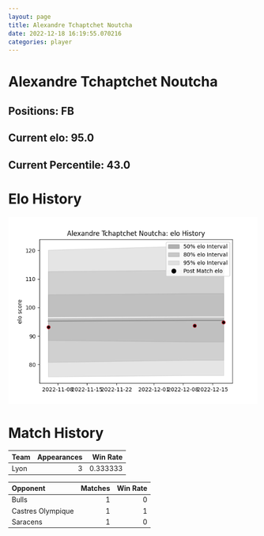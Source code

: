 ```yaml
---  
layout: page  
title: Alexandre Tchaptchet Noutcha  
date: 2022-12-18 16:19:55.070216  
categories: player  
---
```

# Alexandre Tchaptchet Noutcha

## Positions: FB

## Current elo: 95.0

## Current Percentile: 43.0

# Elo History


![elo history](history_AlexandreTchaptchetNoutcha.png)
# Match History


| Team   |   Appearances |   Win Rate |
|:-------|--------------:|-----------:|
| Lyon   |             3 |   0.333333 |

| Opponent          |   Matches |   Win Rate |
|:------------------|----------:|-----------:|
| Bulls             |         1 |          0 |
| Castres Olympique |         1 |          1 |
| Saracens          |         1 |          0 |